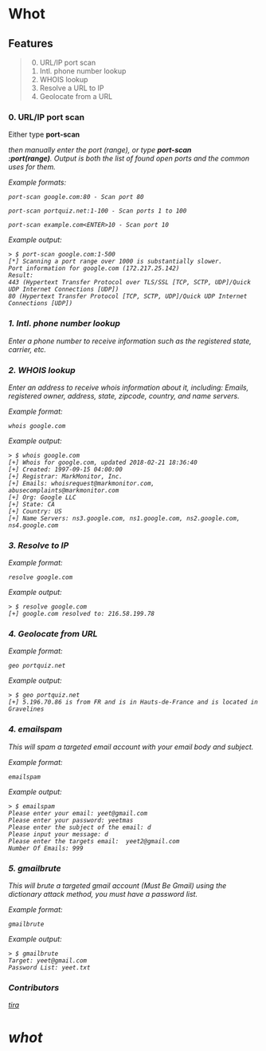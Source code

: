 # Whot

## Features

> 0. URL/IP port scan
> 1. Intl. phone number lookup
> 2. WHOIS lookup
> 3. Resolve a URL to IP
> 4. Geolocate from a URL

### 0. URL/IP port scan

Either type **port-scan <address>** then manually enter the port (range), or
type **port-scan <address>:port(range)**. Output is both the list of found
open ports and the common uses for them.

Example formats:

    port-scan google.com:80 - Scan port 80

    port-scan portquiz.net:1-100 - Scan ports 1 to 100

    port-scan example.com<ENTER>10 - Scan port 10

Example output:


    > $ port-scan google.com:1-500        
    [*] Scanning a port range over 1000 is substantially slower.
    Port information for google.com (172.217.25.142)
    Result:
    443 (Hypertext Transfer Protocol over TLS/SSL [TCP, SCTP, UDP]/Quick UDP Internet Connections [UDP])
    80 (Hypertext Transfer Protocol [TCP, SCTP, UDP]/Quick UDP Internet Connections [UDP])

### 1. Intl. phone number lookup

Enter a phone number to receive information such as the registered state,
carrier, etc.

### 2. WHOIS lookup

Enter an address to receive whois information about it, including: Emails,
registered owner, address, state, zipcode, country, and name servers.

Example format:

    whois google.com

Example output:

    > $ whois google.com
    [+] Whois for google.com, updated 2018-02-21 18:36:40
    [+] Created: 1997-09-15 04:00:00
    [+] Registrar: MarkMonitor, Inc.
    [+] Emails: whoisrequest@markmonitor.com, abusecomplaints@markmonitor.com
    [+] Org: Google LLC
    [+] State: CA
    [+] Country: US
    [+] Name Servers: ns3.google.com, ns1.google.com, ns2.google.com,     ns4.google.com

### 3. Resolve to IP

Example format:

    resolve google.com

Example output:

    > $ resolve google.com
    [+] google.com resolved to: 216.58.199.78

### 4. Geolocate from URL

Example format:

    geo portquiz.net

Example output:

    > $ geo portquiz.net
    [+] 5.196.70.86 is from FR and is in Hauts-de-France and is located in Gravelines

### 4. emailspam

This will spam a targeted email account with your email body and subject.

Example format:

    emailspam

Example output:

    > $ emailspam
    Please enter your email: yeet@gmail.com
    Please enter your password: yeetmas
    Please enter the subject of the email: d
    Please input your message: d
    Please enter the targets email:  yeet2@gmail.com
    Number Of Emails: 999

### 5. gmailbrute

This will brute a targeted gmail account (Must Be Gmail) using the dictionary
attack method, you must have a password list.

Example format:

    gmailbrute

Example output:

    > $ gmailbrute
    Target: yeet@gmail.com
    Password List: yeet.txt

### Contributors

[tira](https://github.com/tira)

# whot

